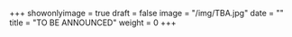 +++
showonlyimage = true
draft = false
image = "/img/TBA.jpg"
date = ""
title = "TO BE ANNOUNCED"
weight = 0
+++
